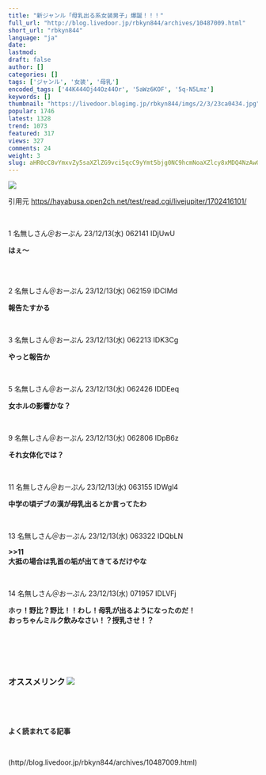 ```yaml
---
title: "新ジャンル「母乳出る系女装男子」爆誕！！！"
full_url: "http://blog.livedoor.jp/rbkyn844/archives/10487009.html"
short_url: "rbkyn844"
language: "ja"
date: 
lastmod: 
draft: false
author: []
categories: []
tags: ['ジャンル', '女装', '母乳']
encoded_tags: ['44K444Oj44Oz44Or', '5aWz6KOF', '5q-N5Lmz']
keywords: []
thumbnail: "https://livedoor.blogimg.jp/rbkyn844/imgs/2/3/23ca0434.jpg"
popular: 1746
latest: 1328
trend: 1073
featured: 317
views: 327
comments: 24
weight: 3
slug: aHR0cC8vYmxvZy5saXZlZG9vci5qcC9yYmt5bjg0NC9hcmNoaXZlcy8xMDQ4NzAwOS5odG1s
---
```


![](https://livedoor.blogimg.jp/rbkyn844/imgs/2/3/23ca0434.jpg)

<div><p>引用元 <a title='' target='_blank' href='https//hayabusa.open2ch.net/test/read.cgi/livejupiter/1702416101/'>https//hayabusa.open2ch.net/test/read.cgi/livejupiter/1702416101/ </a> </p><br><p class='res1'>1 名無しさん＠おーぷん 23/12/13(水) 062141 IDjUwU </p> <p class='res2'><b> はぇ～<br></b></p> <br> <br> <p class='res1'>2 名無しさん＠おーぷん 23/12/13(水) 062159 IDCIMd </p> <p class='res2'><b> 報告たすかる </b></p><br> <p class='res1'>3 名無しさん＠おーぷん 23/12/13(水) 062213 IDK3Cg </p> <p class='res2'><b> やっと報告か </b></p><br> <p class='res1'>5 名無しさん＠おーぷん 23/12/13(水) 062426 IDDEeq </p> <p class='res2'><b> 女ホルの影響かな？ </b></p><br> <p class='res1'>9 名無しさん＠おーぷん 23/12/13(水) 062806 IDpB6z </p> <p class='res2'><b> それ女体化では？ </b></p><br> <p class='res1'>11 名無しさん＠おーぷん 23/12/13(水) 063155 IDWgl4 </p> <p class='res2'><b> 中学の頃デブの漢が母乳出るとか言ってたわ </b></p><br> <p class='res1'>13 名無しさん＠おーぷん 23/12/13(水) 063322 IDQbLN </p> <p class='res2'><b> >>11<br>大抵の場合は乳首の垢が出てきてるだけやな </b></p><br> <p class='res1'>14 名無しさん＠おーぷん 23/12/13(水) 071957 IDLVFj </p> <p class='res2'><b> ホヮ！野比？野比！！わし！母乳が出るようになったのだ！<br>おっちゃんミルク飲みなさい！？授乳させ！？ </b></p><br> <p id='5077e33f033c4e934bb013c7c4eb8bbd'> </p><br> <br> <p class='no-pc'></p> <h3 class='linkh'>オススメリンク <img src='http//blog.livedoor.jp/rbkyn844/ftp/fusagikom-fikergh.png'></h3> <p class='link2'> </p><br> <p class='no-pc'></p> <p class='no-pc'><br><p><b>よく読まれてる記事</b></p><br></p> </div>

(http//blog.livedoor.jp/rbkyn844/archives/10487009.html)
